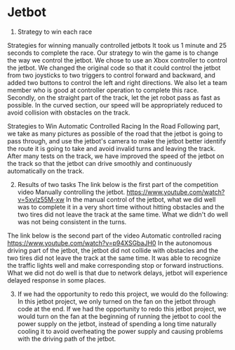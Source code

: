 # Jetbot

1. Strategy to win each race
   
Strategies for winning manually controlled jetbots
It took us 1 minute and 25 seconds to complete the race. Our strategy to win the game is to change the way we control the jetbot. We chose to use an Xbox controller to control the jetbot. We changed the original code so that it could control the jetbot from two joysticks to two triggers to control forward and backward, and added two buttons to control the left and right directions. We also let a team member who is good at controller operation to complete this race. Secondly, on the straight part of the track, let the jet robot pass as fast as possible. In the curved section, our speed will be appropriately reduced to avoid collision with obstacles on the track.

Strategies to Win Automatic Controlled Racing
In the Road Following part, we take as many pictures as possible of the road that the jetbot is going to pass through, and use the jetbot's camera to make the jetbot better identify the route it is going to take and avoid invalid turns and leaving the track. After many tests on the track, we have improved the speed of the jetbot on the track so that the jetbot can drive smoothly and continuously automatically on the track.

2. Results of two tasks
The link below is the first part of the competition video
  Manually controlling the jetbot.
https://www.youtube.com/watch?v=5xvlz55M-xw
In the manual control of the jetbot, what we did well was to complete it in a very short time without hitting obstacles and the two tires did not leave the track at the same time. What we didn't do well was not being consistent in the turns.

The link below is the second part of the video 
  Automatic controlled racing
https://www.youtube.com/watch?v=p94XSGbaJH0
In the autonomous driving part of the jetbot, the jetbot did not collide with obstacles and the two tires did not leave the track at the same time. It was able to recognize the traffic lights well and make corresponding stop or forward instructions. What we did not do well is that due to network delays, jetbot will experience delayed response in some places.

3. If we had the opportunity to redo this project, we would do the following:
In this jetbot project, we only turned on the fan on the jetbot through code at the end. If we had the opportunity to redo this jetbot project, we would turn on the fan at the beginning of running the jetbot to cool the power supply on the jetbot, instead of spending a long time naturally cooling it to avoid overheating the power supply and causing problems with the driving path of the jetbot.

